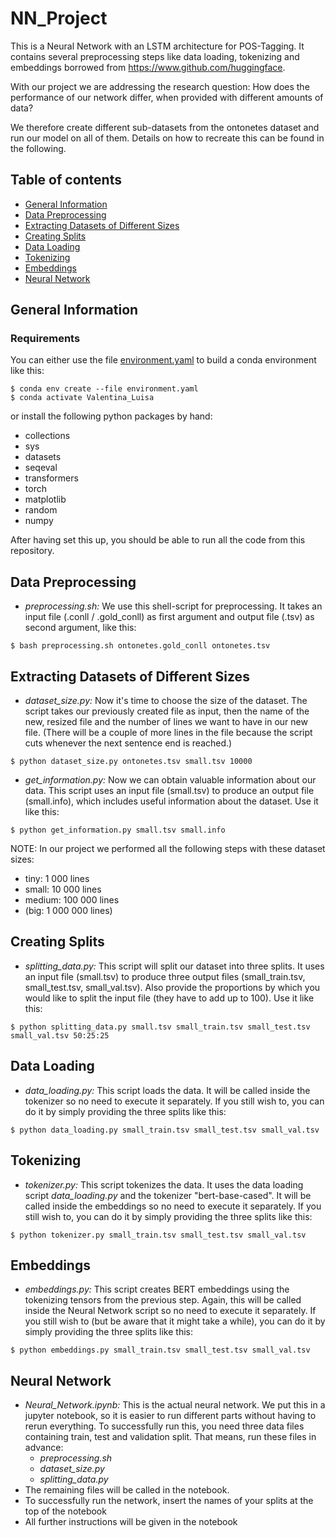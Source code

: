 # NN_Project
This is a Neural Network with an LSTM architecture for POS-Tagging.
It contains several preprocessing steps like data loading, tokenizing and embeddings borrowed from https://www.github.com/huggingface.

With our project we are addressing the research question:
How does the performance of our network differ, when provided with different amounts of data?

We therefore create different sub-datasets from the ontonetes dataset and run our model on all of them.
Details on how to recreate this can be found in the following.

## Table of contents
* [General Information](#general-information)
* [Data Preprocessing](#data-preprocessing)
* [Extracting Datasets of Different Sizes](#extracting-datasets-of-different-sizes)
* [Creating Splits](#creating-splits)
* [Data Loading](#data-loading)
* [Tokenizing](#tokenizing)
* [Embeddings](#embeddings)
* [Neural Network](#neural-network)

## General Information
### Requirements
You can either use the file [environment.yaml](environment.yaml) to build a conda environment like this:
```
$ conda env create --file environment.yaml
$ conda activate Valentina_Luisa
```
or install the following python packages by hand:
* collections
* sys
* datasets
* seqeval
* transformers
* torch
* matplotlib
* random
* numpy

After having set this up, you should be able to run all the code from this repository.

## Data Preprocessing
* *preprocessing.sh:* We use this shell-script for preprocessing. It takes an input file (.conll / .gold_conll) as first argument and output file (.tsv) as second argument, like this:
```
$ bash preprocessing.sh ontonetes.gold_conll ontonetes.tsv
```

## Extracting Datasets of Different Sizes
* *dataset_size.py:* Now it's time to choose the size of the dataset. The script takes our previously created file as input, then the name of the new, resized file and the number of lines we want to have in our new file.
  (There will be a couple of more lines in the file because the script cuts whenever the next sentence end is reached.)
```
$ python dataset_size.py ontonetes.tsv small.tsv 10000
```
* *get_information.py:* Now we can obtain valuable information about our data. This script uses an input file (small.tsv) to produce an output file (small.info), which includes useful information about the dataset.
Use it like this:
```
$ python get_information.py small.tsv small.info
```
NOTE: In our project we performed all the following steps with these dataset sizes:
* tiny: 1 000 lines
* small: 10 000 lines
* medium: 100 000 lines
* (big: 1 000 000 lines)

## Creating Splits
* *splitting_data.py:* This script will split our dataset into three splits. It uses an input file (small.tsv) to produce three output files (small_train.tsv, small_test.tsv, small_val.tsv).
Also provide the proportions by which you would like to split the input file (they have to add up to 100).
Use it like this:
```
$ python splitting_data.py small.tsv small_train.tsv small_test.tsv small_val.tsv 50:25:25
```

## Data Loading
* *data_loading.py:* This script loads the data. It will be called inside the tokenizer so no need to execute it separately.
If you still wish to, you can do it by simply providing the three splits like this:
```
$ python data_loading.py small_train.tsv small_test.tsv small_val.tsv
```

## Tokenizing
* *tokenizer.py:* This script tokenizes the data. It uses the data loading script *data_loading.py* and the tokenizer "bert-base-cased".
It will be called inside the embeddings so no need to execute it separately.
If you still wish to, you can do it by simply providing the three splits like this:
```
$ python tokenizer.py small_train.tsv small_test.tsv small_val.tsv
```

## Embeddings
* *embeddings.py:* This script creates BERT embeddings using the tokenizing tensors from the previous step.
Again, this will be called inside the Neural Network script so no need to execute it separately.
If you still wish to (but be aware that it might take a while), you can do it by simply providing the three splits like this:
```
$ python embeddings.py small_train.tsv small_test.tsv small_val.tsv
```

## Neural Network
* *Neural_Network.ipynb:* This is the actual neural network.
We put this in a jupyter notebook, so it is easier to run different parts without having to rerun everything.
To successfully run this, you need three data files containing train, test and validation split.
That means, run these files in advance:
  - *preprocessing.sh*
  - *dataset_size.py*
  - *splitting_data.py*
* The remaining files will be called in the notebook.
* To successfully run the network, insert the names of your splits at the top of the notebook
* All further instructions will be given in the notebook